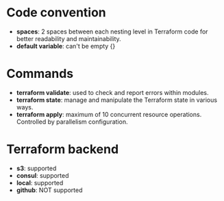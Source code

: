 
# Code convention

- **spaces**: 2 spaces between each nesting level in Terraform code for better readability and maintainability.
- **default variable**: can't be empty {}

# Commands

- **terraform validate**: used to check and report errors within modules.
- **terraform state**: manage and manipulate the Terraform state in various ways.
- **terraform apply**: maximum of 10 concurrent resource operations. Controlled by parallelism configuration.

# Terraform backend

- **s3**: supported
- **consul**: supported
- **local**: supported
- **github**: NOT supported